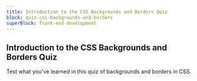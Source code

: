 ```yaml
---
title: Introduction to the CSS Backgrounds and Borders Quiz
block: quiz-css-backgrounds-and-borders
superBlock: front-end-development
---
```


## Introduction to the CSS Backgrounds and Borders Quiz

Test what you've learned in this quiz of backgrounds and borders in CSS.
